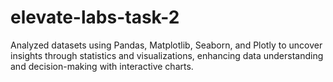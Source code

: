 # elevate-labs-task-2
Analyzed datasets using Pandas, Matplotlib, Seaborn, and Plotly to uncover insights through statistics and visualizations, enhancing data understanding and decision-making with interactive charts.

